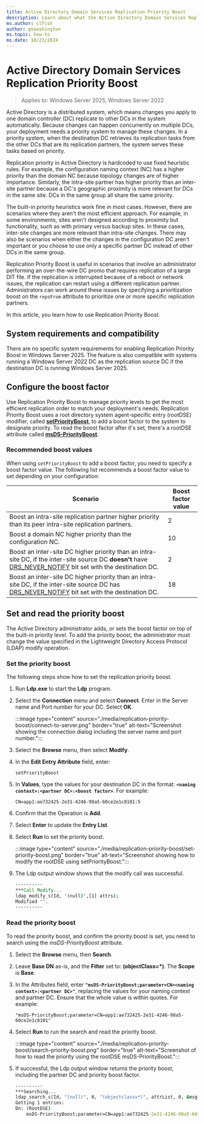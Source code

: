 ```yaml
---
title: Active Directory Domain Services Replication Priority Boost
description: Learn about what the Active Directory Domain Services Replication Priority Boost feature is and how to manage it.
ms.author: clfish
author: gswashington
ms.topic: how-to
ms.date: 10/21/2024
---
```


# Active Directory Domain Services Replication Priority Boost

>Applies to: Windows Server 2025, Windows Server 2022

Active Directory is a distributed system, which means changes you apply to one domain controller (DC) replicate to other DCs in the system automatically. Because changes can happen concurrently on multiple DCs, your deployment needs a priority system to manage these changes. In a priority system, when the destination DC retrieves its replication tasks from the other DCs that are its replication partners, the system serves these tasks based on priority.

Replication priority in Active Directory is hardcoded to use fixed heuristic rules. For example, the configuration naming context (NC) has a higher priority than the domain NC because topology changes are of higher importance. Similarly, the intra-site partner has higher priority than an inter-site partner because a DC's geographic proximity is more relevant for DCs in the same site. DCs in the same group all share the same priority.

The built-in priority heuristics work fine in most cases. However, there are scenarios where they aren't the most efficient approach. For example, in some environments, sites aren't designed according to proximity but functionality, such as with primary versus backup sites. In these cases, inter-site changes are more relevant than intra-site changes. There may also be scenarios when either the changes in the configuration DC aren't important or you choose to use only a specific partner DC instead of other DCs in the same group.

Replication Priority Boost is useful in scenarios that involve an administrator performing an over-the-wire DC promo that requires replication of a large DIT file. If the replication is interrupted because of a reboot or network issues, the replication can restart using a different replication partner. Administrators can work around these issues by specifying a prioritization boost on the `repsFrom` attribute to prioritize one or more specific replication partners.

In this article, you learn how to use Replication Priority Boost.

## System requirements and compatibility

There are no specific system requirements for enabling Replication Priority Boost in Windows Server 2025. The feature is also compatible with systems running a Windows Server 2022 DC as the replication source DC if the destination DC is running Windows Server 2025.

## Configure the boost factor

Use Replication Priority Boost to manage priority levels to get the most efficient replication order to match your deployment's needs. Replication Priority Boost uses a root directory system agent-specific entry (rootDSE) modifier, called [**setPriorityBoost**](/openspecs/windows_protocols/ms-adts/ee15e25a-a5b1-4229-904b-6f48cee9b793), to add a boost factor to the system to designate priority. To read the boost factor after it's set, there's a rootDSE attribute called [**msDS-PriorityBoost**](/openspecs/windows_protocols/ms-adts/b04b3102-2fd6-426c-9549-4f941b2d6233).

### Recommended boost values

When using `setPriorityBoost` to add a boost factor, you need to specify a boost factor value. The following list recommends a boost factor value to set depending on your configuration:

|Scenario|Boost factor value|
|--------|-----------|
| Boost an intra-site replication partner higher priority than its peer intra-site replication partners. | 2 |
| Boost a domain NC higher priority than the configuration NC. | 10 |
| Boost an inter-site DC higher priority than an intra-site DC, if the inter-site source DC **doesn't** have [DRS_NEVER_NOTIFY](/openspecs/windows_protocols/ms-drsr/ac9c8a11-cd46-4080-acbf-9faa86344030) bit set with the destination DC. | 2 |
| Boost an inter-site DC higher priority than an intra-site DC, if the inter-site source DC has [DRS_NEVER_NOTIFY](/openspecs/windows_protocols/ms-drsr/ac9c8a11-cd46-4080-acbf-9faa86344030) bit set with the destination DC. | 18 |

## Set and read the priority boost

The Active Directory administrator adds, or sets the boost factor on top of the built-in priority level. To add the priority boost, the administrator must change the value specified in the Lightweight Directory Access Protocol (LDAP) modify operation.

### Set the priority boost

The following steps show how to set the replication priority boost.

1. Run **Ldp.exe** to start the **Ldp** program.

1. Select the **Connection** menu and select **Connect**. Enter in the Server name and Port number for your DC. Select **OK**.

    :::image type="content" source="./media/replication-priority-boost/connect-to-server.png" border="true" alt-text="Screenshot showing the connection dialog including the server name and port number.":::

1. Select the **Browse** menu, then select **Modify**.

1. In the **Edit Entry Attribute** field, enter:

    ```Cmd
    setPriorityBoost
    ```

1. In **Values**, type the values for your destination DC in the format: **`<naming context>:<partner DC>:<boost factor>`**. For example:

    ```Cmd
    CN=app1:ae732425-2e31-4246-98a5-60ce2e1c8101:5
    ```

1. Confirm that the Operation is **Add**.

1. Select **Enter** to update the **Entry List**.

1. Select **Run** to set the priority boost.

    :::image type="content" source="./media/replication-priority-boost/set-priority-boost.png" border="true" alt-text="Screenshot showing how to modify the rootDSE using setPriorityBoost.":::

1. The Ldp output window shows that the modify call was successful.

    ```cmd
    ----------
    ***Call Modify...
    ldap_modify_s(Id, '(null)',[1] attrs);
    Modified "".
    ----------
    ```

### Read the priority boost

To read the priority boost, and confirm the priority boost is set, you need to search using the _msDS-PriorityBoost_ attribute.

1. Select the **Browse** menu, then **Search**.

1. Leave **Base DN** as-is, and the **Filter** set to: **(objectClass=*)**. The **Scope** is **Base**.

1. In the Attributes field, enter **`"msDS-PriorityBoost;parameter=CN=<naming context>:<partner DC>"`**, replacing the values for your naming context and partner DC. Ensure that the whole value is within quotes. For example:

    ```Cmd
    "msDS-PriorityBoost;parameter=CN=app1:ae732425-2e31-4246-98a5-60ce2e1c8101"
    ```

1. Select **Run** to run the search and read the priority boost.

    :::image type="content" source="./media/replication-priority-boost/search-priority-boost.png" border="true" alt-text="Screenshot of how to read the priority using the rootDSE msDS-PriorityBoost.":::

1. If successful, the Ldp output window returns the priority boost, including the partner DC and priority boost factor.

    ```cmd
    ----------
    ***Searching...
    ldap_search_s(Id, "(null)", 0, "(objectclass=*)", attrList, 0, &msg)
    Getting 1 entries:
    Dn: (RootDSE)
        msDS-PriorityBoost;parameter=CN=app1:ae732425-2e31-4246-98a5-60ce2e1c8101: 5;
    ```
